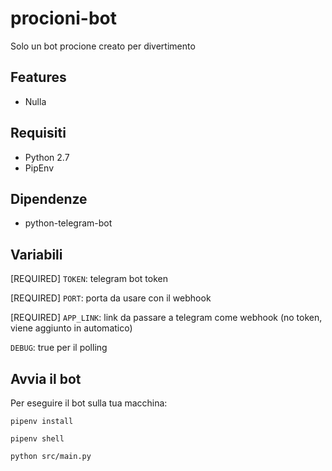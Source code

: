 # procioni-bot

Solo un bot procione creato per divertimento

## Features
* Nulla

## Requisiti
* Python 2.7
* PipEnv

## Dipendenze
* python-telegram-bot

## Variabili

[REQUIRED] `TOKEN`: telegram bot token

[REQUIRED] `PORT`: porta da usare con il webhook

[REQUIRED] `APP_LINK`: link da passare a telegram come webhook (no token, viene aggiunto in automatico)

`DEBUG`: true per il polling

## Avvia il bot
Per eseguire il bot sulla tua macchina:

`pipenv install`

`pipenv shell`

`python src/main.py`